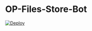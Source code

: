 # OP-Files-Store-Bot


[![Deploy](https://www.herokucdn.com/deploy/button.svg)](https://heroku.com/deploy?template=https://github.com/BETAALFILESTORE/OP-Files-Store-Bot)
